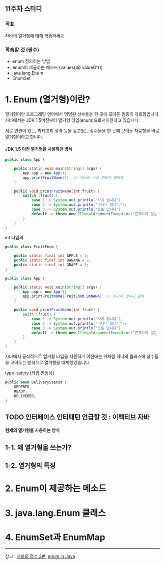 ## 11주차 스터디
### 목표
자바의 열거형에 대해 학습하세요
### 학습할 것 (필수)
- enum 정의하는 방법
- enum이 제공하는 메소드 (values()와 valueOf())
- java.lang.Enum
- EnumSet

# 1. Enum (열거형)이란?
열거형이란 프로그래밍 언어에서 명명된 상수들을 한 곳에 모아둔 일종의 자료형입니다. 자바에서는 JDK 1.5버전부터 열거형 타입(enum)으로서지원되고 있습니다.

서로 연관이 있는, 카테고리 성격 등을 갖고있는 상수들을 한 곳에 모아둔 자료형을 바로 열거형이라고 합니다.

#### JDK 1.5 이전 열거형을 사용하던 방식

```java
public class App {

    public static void main(String[] args) {
        App app = new App();
        app.printFruitName(2); // 메소드 사용 의도가 불명확
    }

    public void printFruitName(int fruit) {
        switch (fruit) {
            case 1 -> System.out.println("사과 입니다");
            case 2 -> System.out.println("바나나 입니다");
            case 3 -> System.out.println("포토 입니다");
            default -> throw new IllegalArgumentException("존재하지 않는 과일입니다");
        }
    }
}
```

int 타입의 

```java
public class FruitEnum {

    public static final int APPLE = 1;
    public static final int BANANA = 2;
    public static final int GRAPE = 3;
}

public class App {

    public static void main(String[] args) {
        App app = new App();
        app.printFruitName(FruitEnum.BANANA); // 바나나 입니다 출력
    }

    public void printFruitName(int fruit) {
        swith (fruit) {
            case 1 -> System.out.println("사과 입니다");
            case 2 -> System.out.println("바나나 입니다");
            case 3 -> System.out.println("포토 입니다");
            default -> throw new IllegalArgumentException("존재하지 않는 과일입니다");
        }
    }
}
```

자바에서 공식적으로 열거형 타입을 지원하기 이전에는 위처럼 하나의 클래스에 상수들을 모아두는 방식으로 열거형을 대체했었습니다.

type-safety (타입 안정성)

```java
public enum DeliveryStatus {
    ORDERED,
    READY,
    DELIVERED;
}
```

## TODO 인터페이스 안티패턴 언급할 것 : 이펙티브 자바

#### 현재의 열거형을 사용하는 방식

## 1-1. 왜 열거형을 쓰는가?

## 1-2. 열거형의 특징

# 2. Enum이 제공하는 메소드

# 3. java.lang.Enum 클래스

# 4. EnumSet과 EnumMap

___

참고 : [자바의 정석 3판](http://www.yes24.com/Product/Goods/24259565?OzSrank=2), [enum in Java](https://www.geeksforgeeks.org/enum-in-java/)